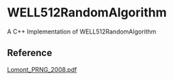 # WELL512RandomAlgorithm
A C++ Implementation of WELL512RandomAlgorithm
## Reference
[Lomont_PRNG_2008.pdf](http://www.lomont.org/Math/Papers/2008/Lomont_PRNG_2008.pdf)
